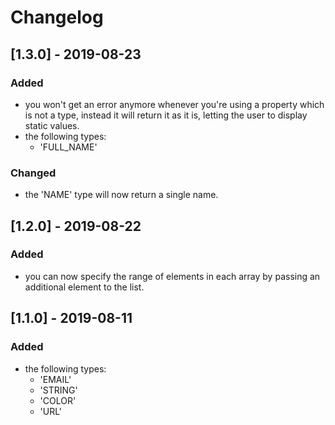 # Changelog
## [1.3.0] - 2019-08-23
### Added
- you won't get an error anymore whenever you're using a property which is not a type, instead it will return it as it is, letting the user to display static values.
- the following types:
	* 'FULL_NAME'

### Changed
- the 'NAME' type will now return a single name.

## [1.2.0] - 2019-08-22
### Added
- you can now specify the range of elements in each array by passing an additional element to the list.

## [1.1.0] - 2019-08-11
### Added
- the following types:
	* 'EMAIL'
	* 'STRING'
	* 'COLOR'
	* 'URL'